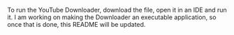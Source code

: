 To run the YouTube Downloader, download the file, open it in an IDE and run it. 
I am working on making the Downloader an executable application, so once that is done, this README will be updated.
